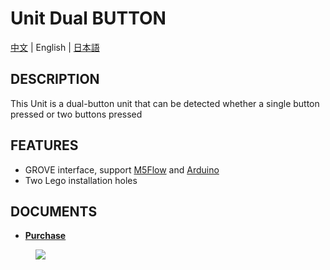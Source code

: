 # Unit Dual BUTTON

[中文](/zh_CN/product_documents/units/unit_dual_button) | English | [日本語](ja/product_documents/units/unit_dual_button)

## DESCRIPTION

This Unit is a dual-button unit that can be detected whether a single button pressed or two buttons pressed

## FEATURES

-  GROVE interface, support [M5Flow](http://flow.m5stack.com) and [Arduino](http://www.arduino.cc)
-  Two Lego installation holes

## DOCUMENTS

<!-- - **[Example](en/file_to_display_null)** -->
- **[Purchase](https://www.aliexpress.com/store/product/M5Stack-Official-New-Mini-Dual-Button-Unit-Mini-with-GROVE-Port-Cable-Connector-Compatible-with-FIRE/3226069_32923126250.html?spm=a2g1x.12024536.productList_2187621.9)**

<figure>
    <img src="assets/img/product_pics/units/M5GO_Unit_dual_button.png">
</figure>